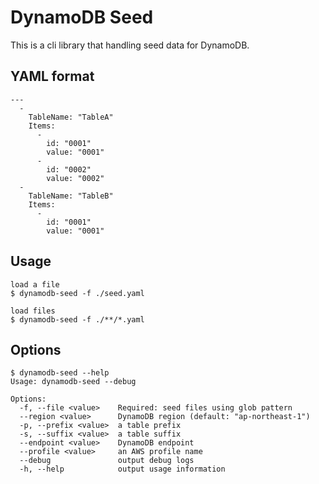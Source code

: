 # DynamoDB Seed

This is a cli library that handling seed data for DynamoDB.

## YAML format

```
---
  -
    TableName: "TableA"
    Items:
      -
        id: "0001"
        value: "0001"
      -
        id: "0002"
        value: "0002"
  -
    TableName: "TableB"
    Items:
      -
        id: "0001"
        value: "0001"
```

## Usage

```
load a file
$ dynamodb-seed -f ./seed.yaml

load files
$ dynamodb-seed -f ./**/*.yaml
```

## Options

```
$ dynamodb-seed --help
Usage: dynamodb-seed --debug

Options:
  -f, --file <value>    Required: seed files using glob pattern
  --region <value>      DynamoDB region (default: "ap-northeast-1")
  -p, --prefix <value>  a table prefix
  -s, --suffix <value>  a table suffix
  --endpoint <value>    DynamoDB endpoint
  --profile <value>     an AWS profile name
  --debug               output debug logs
  -h, --help            output usage information
```

